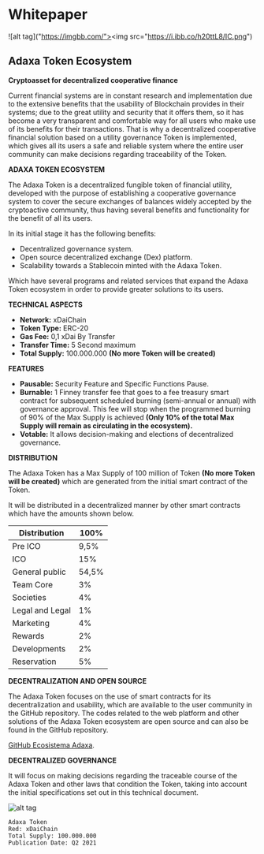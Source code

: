 # Whitepaper
![alt tag]("https://imgbb.com/"><img src="https://i.ibb.co/h20ttL8/IC.png")
## Adaxa Token Ecosystem
**Cryptoasset for decentralized cooperative finance**

Current financial systems are in constant research and implementation due to the extensive benefits that the usability of Blockchain provides in their systems; due to the great utility and security that it offers them, so it has become a very transparent and comfortable way for all users who make use of its benefits for their transactions.
That is why a decentralized cooperative financial solution based on a utility governance Token is implemented, which gives all its users a safe and reliable system where the entire user community can make decisions regarding traceability of the Token.

**ADAXA TOKEN ECOSYSTEM**

The Adaxa Token is a decentralized fungible token of financial utility, developed with the purpose of establishing a cooperative governance system to cover the secure exchanges of balances widely accepted by the cryptoactive community, thus having several benefits and functionality for the benefit of all its users.

In its initial stage it has the following benefits:
* Decentralized governance system.
* Open source decentralized exchange (Dex) platform.
* Scalability towards a Stablecoin minted with the Adaxa Token.

Which have several programs and related services that expand the Adaxa Token ecosystem in order to provide greater solutions to its users.

**TECHNICAL ASPECTS**
- **Network:** xDaiChain
- **Token Type:** ERC-20
- **Gas Fee:** 0,1 xDai By Transfer
- **Transfer Time:** 5 Second maximum
- **Total Supply:** 100.000.000 **(No more Token will be created)**

**FEATURES**
- **Pausable:** Security Feature and Specific Functions Pause.
- **Burnable:** 1 Finney transfer fee that goes to a fee treasury smart contract for subsequent scheduled burning (semi-annual or annual) with governance approval. This fee will stop when the programmed burning of 90% of the Max Supply is achieved **(Only 10% of the total Max Supply will remain as circulating in the ecosystem).**
- **Votable:** It allows decision-making and elections of decentralized governance.

**DISTRIBUTION**

The Adaxa Token has a Max Supply of 100 million of Token **(No more Token will be created)** which are generated from the initial smart contract of the Token.

It will be distributed in a decentralized manner by other smart contracts which have the amounts shown below. 

| Distribution	 | 100%	 |
| ------------- | ------------- |
| Pre ICO | 9,5% |
| ICO | 15% |
| General public | 54,5% |
| Team Core | 3% |
| Societies  | 4% |
| Legal and Legal	| 1% |
| Marketing	| 4% |
| Rewards | 2% |
| Developments | 2% |
| Reservation | 5% |


**DECENTRALIZATION AND OPEN SOURCE**

The Adaxa Token focuses on the use of smart contracts for its decentralization and usability, which are available to the user community in the GitHub repository.
The codes related to the web platform and other solutions of the Adaxa Token ecosystem are open source and can also be found in the GitHub repository.

[GitHub Ecosistema Adaxa](https://github.com/EcosistemaAdaxa).

**DECENTRALIZED GOVERNANCE**

It will focus on making decisions regarding the traceable course of the Adaxa Token and other laws that condition the Token, taking into account the initial specifications set out in this technical document.

![alt tag](https://github.com/adaxa-core/Whitepaper-Adaxa-Token/blob/main/src/Adaxa_Nombre_Blue.png)
```**Adaxa Token**
Adaxa Token
Red: xDaiChain
Total Supply: 100.000.000
Publication Date: Q2 2021
```

